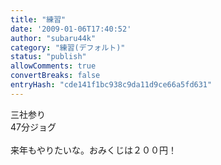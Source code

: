 ```yaml
---
title: "練習"
date: '2009-01-06T17:40:52'
author: "subaru44k"
category: "練習(デフォルト)"
status: "publish"
allowComments: true
convertBreaks: false
entryHash: "cde141f1bc938c9da11d9ce66a5fd631"
---
```

三社参り<br>
47分ジョグ<br>
<br>
来年もやりたいな。おみくじは２００円！
